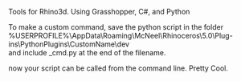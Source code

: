Tools for Rhino3d.
Using Grasshopper, C#, and Python


To make a custom command, save the python script in the folder 
%USERPROFILE%\AppData\Roaming\McNeel\Rhinoceros\5.0\Plug-ins\PythonPlugins\CustomName\dev\
and include _cmd.py at the end of the filename.

now your script can be called from the command line. Pretty Cool.